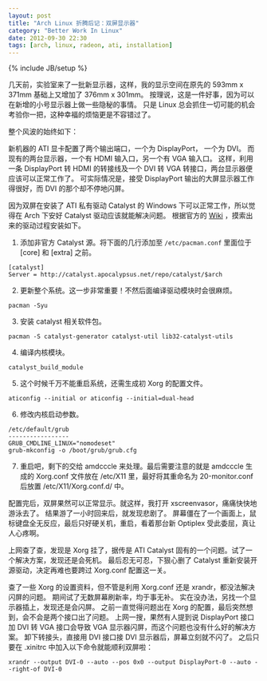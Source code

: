 ```yaml
---
layout: post
title: "Arch Linux 折腾后记：双屏显示器"
category: "Better Work In Linux"
date: 2012-09-30 22:30
tags: [arch, linux, radeon, ati, installation]
---
```

{% include JB/setup %}

几天前，实验室来了一批新显示器，这样，我的显示空间在原先的 593mm x 371mm 基础上又增加了 376mm x 301mm。 
按理说，这是一件好事，因为可以在新增的小号显示器上做一些隐秘的事情。
只是 Linux 总会抓住一切可能的机会考验你一把，这种幸福的烦恼更是不容错过了。

整个风波的始终如下：

新机器的 ATI 显卡配置了两个输出端口，一个为 DisplayPort， 一个为 DVI。
而现有的两台显示器，一个有 HDMI 输入口，另一个有 VGA 输入口。
这样，利用一条 DisplayPort 转 HDMI 的转接线及一个 DVI 转 VGA 转接口，两台显示器便应该可以正常工作了。
可实际情况是，接受 DisplayPort 输出的大屏显示器工作得很好，而 DVI 的那个却不停地闪屏。

因为双屏在安装了 ATI 私有驱动 Catalyst 的 Windows 下可以正常工作，所以觉得在 Arch 下安好 Catalyst 驱动应该就能解决问题。
根据官方的 [Wiki](https://wiki.archlinux.org/index.php/ATI_Catalyst) ，摸索出来的驱动过程安装如下。

1. 添加非官方 Catalyst 源。将下面的几行添加至 `/etc/pacman.conf` 里面位于 [core] 和 [extra] 之前。

~~~~~~~~ {.bash}
[catalyst]
Server = http://catalyst.apocalypsus.net/repo/catalyst/$arch
~~~~~~~~
    
2. 更新整个系统。这一步非常重要！不然后面编译驱动模块时会很麻烦。

~~~~~~~~ {.bash}
pacman -Syu
~~~~~~~~

3. 安装 catalyst 相关软件包。

~~~~~~~~ {.bash}
pacman -S catalyst-generator catalyst-util lib32-catalyst-utils
~~~~~~~~~~

4. 编译内核模块。
    
~~~~~~~~~ {.bash}
catalyst_build_module
~~~~~~~~~

5. 这个时候千万不能重启系统，还需生成初 Xorg 的配置文件。

~~~~~~~~~~ {.bash}
aticonfig --initial or aticonfig --initial=dual-head
~~~~~~~~~~

6. 修改内核启动参数。

~~~~~~~~~~~ {.bash}
/etc/default/grub
-----------------
GRUB_CMDLINE_LINUX="nomodeset"
grub-mkconfig -o /boot/grub/grub.cfg
~~~~~~~~~~~

7. 重启吧，剩下的交给 amdcccle 来处理。最后需要注意的就是 amdcccle 生成的 Xorg.conf 文件放在 /etc/X11 里，最好将其重命名为 20-monitor.conf 后放置 /etc/X11/Xorg.conf.d/ 中。

配置完后，双屏果然可以正常显示。就这样，我打开 xscreenvasor，痛痛快快地游泳去了。
结果游了一小时回来后，就发现悲剧了。
屏幕僵在了一个画面上，鼠标键盘全无反应，最后只好硬关机，重启，看着那台新 Optiplex 受此委屈，真让人心疼啊。

上网查了查，发现是 Xorg 挂了，据传是 ATI Catalyst 固有的一个问题。试了一个解决方案，发现还是会死机。
最后忍无可忍，下狠心删了 Catalyst 重新安装开源驱动，决定再难也要跨过 Xorg.conf 配置这一关。

查了一些 Xorg 的设置资料，但不管是利用 Xorg.conf 还是 xrandr，都没法解决闪屏的问题。
期间试了无数屏幕刷新率，均于事无补。
实在没办法，另找一个显示器插上，发现还是会闪屏。
之前一直觉得问题出在 Xorg 的配置，最后突然想到，会不会是两个接口出了问题。
上网一搜，果然有人提到说 DisplayPort 接口加 DVI 转 VGA 接口会导致 VGA 显示器闪屏，而这个问题也没有什么好的解决方案。
卸下转接头，直接用 DVI 接口接 DVI 显示器后，屏幕立刻就不闪了。
之后只要在 .xinitrc 中加入以下命令就能顺利双屏啦：

    xrandr --output DVI-0 --auto --pos 0x0 --output DisplayPort-0 --auto --right-of DVI-0

